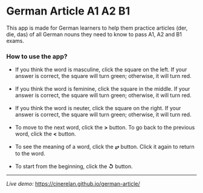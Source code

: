 <h1>German Article A1 A2 B1</h1>
<p>
This app is made for German learners to help them practice articles (der, die, das) of all German nouns they 
need to know to pass A1, A2 and B1 exams.
</p>

<h3>How to use the app?</h3>
<ul>
    <li>If you think the word is masculine, click the square on the left. If your answer is correct, the square will turn green; otherwise, it will turn red.</li>
    <br />
    <li>If you think the word is feminine, click the square in the middle. If your answer is correct, the square will turn green; otherwise, it will turn red.</li>
    <br />
    <li>If you think the word is neuter, click the square on the right. If your answer is correct, the square will turn green; otherwise, it will turn red.</li>
    <br />
    <li>To move to the next word, click the <b>></b> button. To go back to the previous word, click the <b><</b> button.</li>
    <br />
    <li>To see the meaning of a word, click the <b>⥂</b> button. Click it again to return to the word.</li>
    <br />
    <li>To start from the beginning, click the <b>↺</b> button.</li>
</ul>
<hr />
<div>
    <i>Live demo:</i> <a href="https://cinerelan.github.io/german-article/" target="_blank">https://cinerelan.github.io/german-article/</a>
</div>
